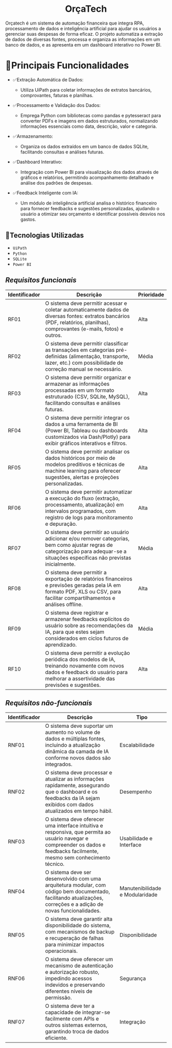 # <h1 align="center">OrçaTech</h1>
Orçatech é um sistema de automação financeira que integra RPA, processamento de dados e inteligência artificial para ajudar os usuários a gerenciar suas despesas de forma eficaz. O projeto automatiza a extração de dados de diversas fontes, processa e organiza as informações em um banco de dados, e as apresenta em um dashboard interativo no Power BI.

# 🔗Principais Funcionalidades
- ✅Extração Automática de Dados:  
    -  Utiliza UiPath para coletar informações de extratos bancários, comprovantes, faturas e planilhas.

-  ✅Processamento e Validação dos Dados:
    -  Emprega Python com bibliotecas como pandas e pytesseract para converter PDFs e imagens em dados estruturados, normalizando informações essenciais como data, descrição, valor e categoria.

-  ✅Armazenamento:
    -  Organiza os dados extraídos em um banco de dados SQLite, facilitando consultas e análises futuras.

-  ✅Dashboard Interativo:
    -  Integração com Power BI para visualização dos dados através de gráficos e relatórios, permitindo acompanhamento detalhado e análise dos padrões de despesas.

-  ✅Feedback Inteligente com IA:
    -  Um módulo de inteligência artificial analisa o histórico financeiro para fornecer feedbacks e sugestões personalizadas, ajudando o usuário a otimizar seu orçamento e identificar possíveis desvios nos gastos.
    
## 🚀Tecnologias Utilizadas
- ``UiPath``
- ``Python``
- ``SQLite``
- ``Power BI``

## ***Requisitos funcionais***

|Identificador| Descrição| Prioridade|
| -------- | -------- | -------- |
|RF01|O sistema deve permitir acessar e coletar automaticamente dados de diversas fontes: extratos bancários (PDF, relatórios, planilhas), comprovantes (e-mails, fotos) e outros.|Alta|
|RF02|O sistema deve permitir classificar as transações em categorias pré-definidas (alimentação, transporte, lazer, etc.) com possibilidade de correção manual se necessário.|Média|
|RF03|O sistema deve permitir organizar e armazenar as informações processadas em um formato estruturado (CSV, SQLite, MySQL), facilitando consultas e análises futuras.|Alta|
|RF04|O sistema deve permitir integrar os dados a uma ferramenta de BI (Power BI, Tableau ou dashboards customizados via Dash/Plotly) para exibir gráficos interativos e filtros.|Alta|
|RF05|O sistema deve permitir analisar os dados históricos por meio de modelos preditivos e técnicas de machine learning para oferecer sugestões, alertas e projeções personalizadas.|Alta|
|RF06|O sistema deve permitir automatizar a execução do fluxo (extração, processamento, atualização) em intervalos programados, com registro de logs para monitoramento e depuração.|Alta|
|RF07|O sistema deve permitir ao usuário adicionar e/ou remover categorias, bem como ajustar regras de categorização para adequar-se a situações específicas não previstas inicialmente.|Média|
|RF08|O sistema deve permitir a exportação de relatórios financeiros e previsões geradas pela IA em formato PDF, XLS ou CSV, para facilitar compartilhamentos e análises offline.|Alta|
|RF09|O sistema deve registrar e armazenar feedbacks explícitos do usuário sobre as recomendações da IA, para que estes sejam considerados em ciclos futuros de aprendizado.|Média|
|RF10|	O sistema deve permitir a evolução periódica dos modelos de IA, treinando novamente com novos dados e feedback do usuário para melhorar a assertividade das previsões e sugestões.|Alta|

## ***Requisitos não-funcionais***

|Identificador| Descrição| Tipo|
| -------- | -------- | -------- |
|RNF01|O sistema deve suportar um aumento no volume de dados e múltiplas fontes, incluindo a atualização dinâmica da camada de IA conforme novos dados são integrados.|Escalabilidade|
|RNF02|O sistema deve processar e atualizar as informações rapidamente, assegurando que o dashboard e os feedbacks da IA sejam exibidos com dados atualizados em tempo hábil.|Desempenho|
|RNF03|O sistema deve oferecer uma interface intuitiva e responsiva, que permita ao usuário navegar e compreender os dados e feedbacks facilmente, mesmo sem conhecimento técnico.|Usabilidade e Interface|
|RNF04|O sistema deve ser desenvolvido com uma arquitetura modular, com código bem documentado, facilitando atualizações, correções e a adição de novas funcionalidades.|Manutenibilidade e Modularidade|
|RNF05|O sistema deve garantir alta disponibilidade do sistema, com mecanismos de backup e recuperação de falhas para minimizar impactos operacionais.|Disponibilidade|
|RNF06|O sistema deve oferecer um mecanismo de autenticação e autorização robusto, impedindo acessos indevidos e preservando diferentes níveis de permissão.|Segurança|
|RNF07|O sistema deve ter a capacidade de integrar-se facilmente com APIs e outros sistemas externos, garantindo troca de dados eficiente.|Integração|
